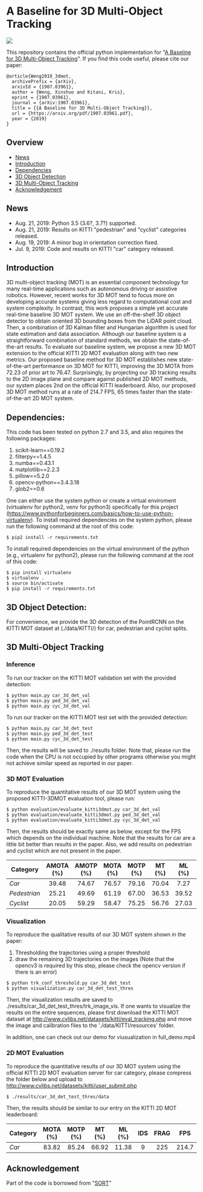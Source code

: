 # A Baseline for 3D Multi-Object Tracking 

<img align="center" src="https://github.com/xinshuoweng/AB3DMOT/blob/master/github_demo.gif">

This repository contains the official python implementation for "[A Baseline for 3D Multi-Object Tracking](https://arxiv.org/pdf/1907.03961.pdf)". If you find this code useful, please cite our paper:

```
@article{Weng2019_3dmot, 
  archivePrefix = {arXiv}, 
  arxivId = {1907.03961}, 
  author = {Weng, Xinshuo and Kitani, Kris}, 
  eprint = {1907.03961}, 
  journal = {arXiv:1907.03961}, 
  title = {{A Baseline for 3D Multi-Object Tracking}}, 
  url = {https://arxiv.org/pdf/1907.03961.pdf}, 
  year = {2019} 
}
```
## Overview
- [News](#news)
- [Introduction](#introduction)
- [Dependencies](#dependencies)
- [3D Object Detection](#3d-object-detection)
- [3D Multi-Object Tracking](#3d-multi-object-tracking)
- [Acknowledgement](#acknowledgement)

## News
- Aug. 21, 2019: Python 3.5 (3.6?, 3.7?) supported.
- Aug. 21, 2019: Results on KITTI "pedestrian" and "cyclist" categories released.
- Aug. 19, 2019: A minor bug in orientation correction fixed.
- Jul. 9, 2019: Code and results on KITTI "car" category released.

## Introduction
3D multi-object tracking (MOT) is an essential component technology for many real-time applications such as autonomous driving or assistive robotics. However, recent works for 3D MOT tend to focus more on developing accurate systems giving less regard to computational cost and system complexity. In contrast, this work proposes a simple yet accurate real-time baseline 3D MOT system. We use an off-the-shelf 3D object detector to obtain oriented 3D bounding boxes from the LiDAR point cloud. Then, a combination of 3D Kalman filter and Hungarian algorithm is used for state estimation and data association. Although our baseline system is a straightforward combination of standard methods, we obtain the state-of-the-art results. To evaluate our baseline system, we propose a new 3D MOT extension to the official KITTI 2D MOT evaluation along with two new metrics. Our proposed baseline method for 3D MOT establishes new state-of-the-art performance on 3D MOT for KITTI, improving the 3D MOTA from 72.23 of prior art to 76.47. Surprisingly, by projecting our 3D tracking results to the 2D image plane and compare against published 2D MOT methods, our system places 2nd on the official KITTI leaderboard. Also, our proposed 3D MOT method runs at a rate of 214.7 FPS, 65 times faster than the state-of-the-art 2D MOT system. 

## Dependencies:
This code has been tested on python 2.7 and 3.5, and also requires the following packages:
1. scikit-learn==0.19.2
2. filterpy==1.4.5
3. numba==0.43.1
4. matplotlib==2.2.3
5. pillow==5.2.0
6. opencv-python==3.4.3.18
7. glob2==0.6

One can either use the system python or create a virtual enviroment (virtualenv for python2, venv for python3) specifically for this project (https://www.pythonforbeginners.com/basics/how-to-use-python-virtualenv). To install required dependencies on the system python, please run the following command at the root of this code:
```
$ pip2 install -r requirements.txt
```
To install required dependencies on the virtual environment of the python (e.g., virtualenv for python2), please run the following command at the root of this code:
```
$ pip install virtualenv
$ virtualenv .
$ source bin/activate
$ pip install -r requirements.txt
```

## 3D Object Detection:
For convenience, we provide the 3D detection of the PointRCNN on the KITTI MOT dataset at (./data/KITTI/) for car, pedestrian and cyclist splits. 

## 3D Multi-Object Tracking

### Inference
To run our tracker on the KITTI MOT validation set with the provided detection:

```
$ python main.py car_3d_det_val
$ python main.py ped_3d_det_val
$ python main.py cyc_3d_det_val
```
To run our tracker on the KITTI MOT test set with the provided detection:

```
$ python main.py car_3d_det_test
$ python main.py ped_3d_det_test
$ python main.py cyc_3d_det_test
```
Then, the results will be saved to ./results folder. Note that, please run the code when the CPU is not occupied by other programs otherwise you might not achieve similar speed as reported in our paper.

### 3D MOT Evaluation

To reproduce the quantitative results of our 3D MOT system using the proposed KITTI-3DMOT evaluation tool, please run:
  ```
  $ python evaluation/evaluate_kitti3dmot.py car_3d_det_val
  $ python evaluation/evaluate_kitti3dmot.py ped_3d_det_val
  $ python evaluation/evaluate_kitti3dmot.py cyc_3d_det_val
  ```
Then, the results should be exactly same as below, except for the FPS which depends on the individual machine. Note that the results for car are a little bit better than results in the paper. Also, we add results on pedestrian and cyclist which are not present in the paper.

 Category       | AMOTA (%) | AMOTP (%) | MOTA (%) | MOTP (%)| MT (%) | ML (%) | IDS | FRAG | FPS 
--------------- |:---------:|:---------:|:--------:|:-------:|:------:|:------:|:---:|:----:|:---:
 *Car*          | 39.48     | 74.67     | 76.57    |  79.16  |  70.04 | 7.27   |  0  | 50   | 207.4
 *Pedestrian*   | 25.21     | 49.69     | 61.19    |  67.00  |  36.53 | 39.52  |  0  | 63   | 436.6
 *Cyclist*      | 20.05     | 59.29     | 58.47    |  75.25  |  56.76 | 27.03  |  0  | 5    | 1168.5

### Visualization

To reproduce the qualitative results of our 3D MOT system shown in the paper:

1. Thresholding the trajectories using a proper threshold
2. draw the remaining 3D trajectories on the images (Note that the opencv3 is required by this step, please check the opencv version if there is an error)
  ```
  $ python trk_conf_threshold.py car_3d_det_test
  $ python visualization.py car_3d_det_test_thres
  ```

Then, the visualization results are saved to ./results/car_3d_det_test_thres/trk_image_vis. If one wants to visualize the results on the entire sequences, please first download the KITTI MOT dataset at http://www.cvlibs.net/datasets/kitti/eval_tracking.php and move the image and calibration files to the './data/KITTI/resources' folder.

In addition, one can check out our demo for viusualization in full_demo.mp4


### 2D MOT Evaluation
To reproduce the quantitative results of our 3D MOT system using the official KITTI 2D MOT evaluation server for car category, please compress the folder below and upload to http://www.cvlibs.net/datasets/kitti/user_submit.php
  ```
  $ ./results/car_3d_det_test_thres/data
  ```
Then, the results should be similar to our entry on the KITTI 2D MOT leaderboard: 

 Category       | MOTA (%) | MOTP (%)| MT (%) | ML (%) | IDS | FRAG | FPS 
--------------- |:--------:|:-------:|:------:|:------:|:---:|:----:|:---:
 *Car*          | 83.82    |  85.24  | 66.92  | 11.38  |  9  | 225  | 214.7
 
 
## Acknowledgement
Part of the code is borrowed from "[SORT](https://github.com/abewley/sort)"

